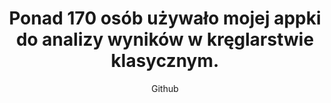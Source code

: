 ---
emoji: "🎳"
thumbnail: "bowling app.png"
title: "Ponad 170 osób używało mojej appki do analizy wyników w kręglarstwie klasycznym."
subtitle: "Github"
github: "https://github.com/asdfMaciej/niezbednik-kreglarza"
weight: 6
---